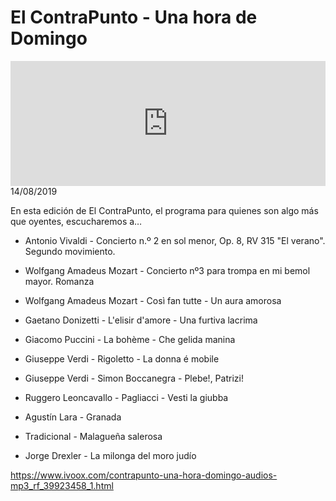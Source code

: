 # El ContraPunto - Una hora de Domingo
<iframe id='audio_88903085' frameborder='0' allowfullscreen='' scrolling='no' height='200' style='width:100%;' src='https://www.ivoox.com/player_ej_39923458_6_1.html' loading='lazy'></iframe>14/08/2019

En esta edición de El ContraPunto, el programa para quienes son algo más que oyentes, escucharemos a… 

 - Antonio Vivaldi - Concierto n.º 2 en sol menor, Op. 8, RV 315 "El verano". Segundo movimiento.

 - Wolfgang Amadeus Mozart - Concierto nº3 para trompa en mi bemol mayor. Romanza

 - Wolfgang Amadeus Mozart - Così fan tutte - Un aura amorosa

 - Gaetano Donizetti - L'elisir d'amore - Una furtiva lacrima

 - Giacomo Puccini - La bohème - Che gelida manina

 - Giuseppe Verdi - Rigoletto - La donna é mobile

 - Giuseppe Verdi - Simon Boccanegra - Plebe!, Patrizi!

 - Ruggero Leoncavallo - Pagliacci - Vesti la giubba

 - Agustín Lara - Granada

 - Tradicional - Malagueña salerosa

 - Jorge Drexler - La milonga del moro judío 

 

https://www.ivoox.com/contrapunto-una-hora-domingo-audios-mp3_rf_39923458_1.html
